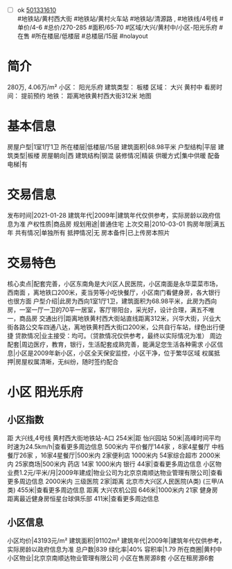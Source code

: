 - [ ] ok [501331610](https://bj.5i5j.com/ershoufang/501331610.html)  
 #地铁站/黄村西大街 #地铁站/黄村火车站 #地铁站/清源路 ,  #地铁线/4号线
#单价/4-6 #总价/270-285 #面积/65-70   #区域/大兴/黄村中/小区-阳光乐府 #在售 #所在楼层/低楼层 #总楼层/15层 #nolayout 
# 简介 
 280万,  4.06万/m² 
小区： 阳光乐府
建筑类型： 板楼
区域： 大兴 黄村中
看房时间： 提前预约
地铁： 距离地铁黄村西大街312米 地图
# 基本信息 
 房屋户型|1室1厅1卫
所在楼层|低楼层/15层
建筑面积|68.98平米
户型结构|平层
建筑类型|板楼
房屋朝向|西
建筑结构|钢混
装修情况|精装
供暖方式|集中供暖
配备电梯|有
# 交易信息 
 发布时间|2021-01-28
建筑年代|2009年|建筑年代仅供参考，实际房龄以政府信息为准
产权性质|商品房
规划用途|普通住宅
上次交易|2010-03-01
购房年限|满五年
共有情况|单独所有
抵押情况|无
房本备件|已上传房本照片
# 交易特色 
 核心卖点|配套完善，小区东南角是大兴区人民医院，小区南面是永华菜菜市场，西南面  ，离地铁口200米，麦当劳等小吃快餐厅，小区南门看健身房，各大银行也很方面
户型介绍|此房为西向1室1厅1卫，建筑面积为68.98平米，此房为西向房，一室一厅一卫的70平一居室，客厅带阳台，采光好，设计合理，满五不唯一，商品房
交通出行|距离地铁黄村西大街站直线距离312米，兴华大街，兴业大街各路公交车四通八达，离地铁黄村西大街口200米，公共自行车站，绿色出行便捷
贷款情况|业主接受：均可。（贷款情况仅供参考，最终以实际情况为准）
周边配套|周边医疗，教育，银行，生活配套成熟完善，能满足您生活各种需求
小区信息|小区是2009年新小区，小区全天保安监控，小区干净，位于繁华区域
权属抵押|房屋权属清晰，无纠纷，随时签约配合
# 小区 阳光乐府
## 小区指数 
 距 大兴线,4号线 黄村西大街地铁站-A口 254米|距 怡兴园站 50米|高峰时间平均时速为24.5km/h|查看更多周边信息
500米内 平价餐厅144家 ，8家4星餐厅
中档餐厅26家 ，16家4星餐厅|500米内 2家便利店
1000米内 54家综合超市
2000米内 25家商场|500米内 药店 14家
1000米内 银行 44家|查看更多周边信息
小区物业费1.2元/平米/月|2009年建成|物业公司为北京京南顺达物业管理有限公司|查看更多周边信息
2000米内 三级医院 2家|距离 北京市大兴区人民医院(A类) (三甲/A类) 455米|查看更多周边信息
距离 大兴农机公园 646米|1000米内 21家 健身房
距离最近健身房恒星台球俱乐部 411米|查看更多周边信息
## 小区信息 
 小区均价|43193元/m²
建筑面积|91102m²
建筑年代|2009年|建筑年代仅供参考，实际房龄以政府信息为准
总户数|839
绿化率|40%
容积率|1.79
所在商圈|黄村中
小区物业|北京京南顺达物业管理有限公司
小区在售房源8套
小区在租房源6套
